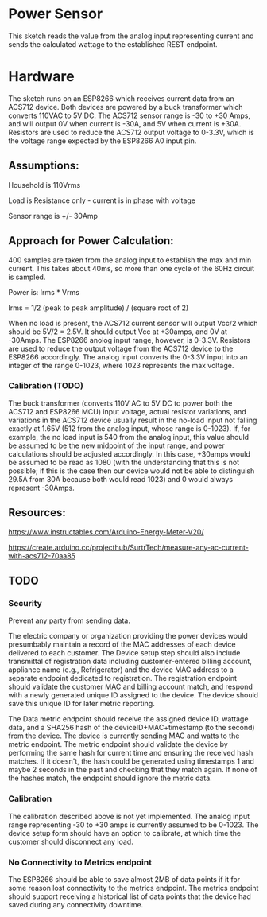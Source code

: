# Power Sensor

This sketch reads the value from the analog input representing current and sends the calculated wattage to the
established REST endpoint.

# Hardware 

The sketch runs on an ESP8266 which receives current data from an ACS712 device.  Both devices are powered by a buck transformer which converts 110VAC to 5V DC.  The ACS712 sensor range is -30 to +30 Amps, and will output 0V when current is -30A, and 5V when current is +30A.  Resistors are used to reduce the ACS712 output voltage to 0-3.3V, which is the voltage range expected by the ESP8266 A0 input pin.

## Assumptions:

Household is 110Vrms

Load is Resistance only - current is in phase with voltage

Sensor range is +/- 30Amp

## Approach for Power Calculation:

400 samples are taken from the analog input to establish the max and min current.  This takes about 40ms, so more than one cycle of the 60Hz circuit is sampled.

Power is:  Irms * Vrms

Irms = 1/2 (peak to peak amplitude) / (square root of 2)

When no load is present, the ACS712 current sensor will output Vcc/2 which should be 5V/2 = 2.5V.  It should output Vcc at +30amps, and 0V at -30Amps.  The ESP8266 anolog input range, however, is 0-3.3V.  Resistors are used to reduce the output voltage from the ACS712 device to the ESP8266 accordingly. The analog input converts the 0-3.3V input into an integer of the range 0-1023, where 1023 represents the max voltage.

### Calibration (TODO)

The buck transformer (converts 110V AC to 5V DC to power both the ACS712 and ESP8266 MCU) input voltage, actual resistor variations, and variations in the ACS712 device usually result in the no-load input not falling exactly at 1.65V (512 from the analog input, whose range is 0-1023).  If, for example, the no load input is 540 from the analog input, this value should be assumed to be the new midpoint of the input range, and power calculations should be adjusted accordingly.  In this case, +30amps would be assumed to be read as 1080 (with the understanding that this is not possible; if this is the case then our device would not be able to distinguish 29.5A from 30A because both would read 1023) and 0 would always represent -30Amps.

## Resources:
https://www.instructables.com/Arduino-Energy-Meter-V20/

https://create.arduino.cc/projecthub/SurtrTech/measure-any-ac-current-with-acs712-70aa85

## TODO

### Security

Prevent any party from sending data. 

The electric company or organization providing the power devices would presumbably maintain a record of the MAC addresses of each device delivered to each customer.  The Device setup step should also include transmittal of registration data including customer-entered billing account, appliance name (e.g., Refrigerator) and the device MAC address to a separate endpoint dedicated to registration.  The registration endpoint should validate the customer MAC and billing account match, and respond with a newly generated unique ID assigned to the device.  The device should save this unique ID for later metric reporting.  

The Data metric endpoint should receive the assigned device ID, wattage data, and a SHA256 hash of the deviceID+MAC+timestamp (to the second) from the device.  The device is currently sending MAC and watts to the metric endpoint.  The metric endpoint should validate the device by performing the same hash for current time and ensuring the received hash matches.  If it doesn't, the hash could be generated using timestamps 1 and maybe 2 seconds in the past and checking that they match again. If none of the hashes match, the endpoint should ignore the metric data.

### Calibration

The calibration described above is not yet implemented.  The analog input range representing -30 to +30 amps is currently assumed to be 0-1023.  The device setup form should have an option to calibrate, at which time the customer should disconnect any load.

### No Connectivity to Metrics endpoint

The ESP8266 should be able to save almost 2MB of data points if it for some reason lost connectivity to the metrics endpoint.  The metrics endpoint should support receiving a historical list of data points that the device had saved during any connectivity downtime.
